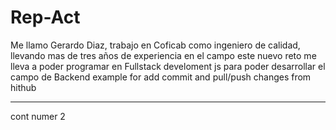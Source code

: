 # Rep-Act
Me llamo Gerardo Diaz, trabajo en Coficab como ingeniero de calidad, llevando mas de tres años de experiencia en el campo
este nuevo reto me lleva a poder programar en Fullstack develoment js para poder desarrollar el campo de Backend
example for add commit and pull/push changes from hithub


--------------------------------------------------
cont numer 2
